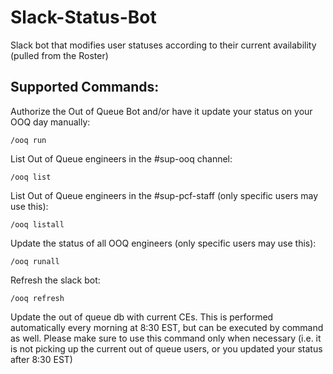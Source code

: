 # Slack-Status-Bot
Slack bot that modifies user statuses according to their current availability (pulled from the Roster)

## Supported Commands:
Authorize the Out of Queue Bot and/or have it update your status on your OOQ day manually:

```
/ooq run
```

List Out of Queue engineers in the #sup-ooq channel:

```
/ooq list
```

List Out of Queue engineers in the #sup-pcf-staff (only specific users may use this):

```
/ooq listall
```

Update the status of all OOQ engineers (only specific users may use this):

```
/ooq runall
```

Refresh the slack bot:

```
/ooq refresh
```

Update the out of queue db with current CEs. This is performed automatically every morning at 8:30 EST, but can be executed by command as well. Please make sure to use this command only when necessary (i.e. it is not picking up the current out of queue users, or you updated your status after 8:30 EST)
